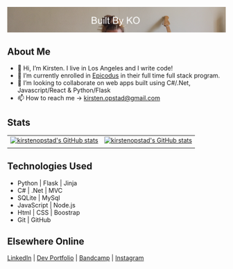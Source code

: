   <!---
  kirstenopstad/kirstenopstad is a ✨ special ✨ repository because its `README.md` (this file) appears on your GitHub profile.
  You can click the Preview link to take a look at your changes.
  --->


![Header](img/ko-couch.png)
## About Me
- 👋 Hi, I’m Kirsten. I live in Los Angeles and I write code!
- 🌱 I’m currently enrolled in [Epicodus](https://www.epicodus.com/) in their full time full stack program.
- 💞️ I’m looking to collaborate on web apps built using C#/.Net, Javascript/React & Python/Flask
- 📫 How to reach me -> kirsten.opstad@gmail.com

## Stats
| | |
|:---:|:---:|
| [![kirstenopstad's GitHub stats](https://github-readme-stats.vercel.app/api?username=kirstenopstad&theme=dark&show_icons=true)](https://github.com/anuraghazra/github-readme-stats) | [![kirstenopstad's GitHub stats](https://github-readme-stats.vercel.app/api/top-langs?username=kirstenopstad&theme=dark&show_icons=true&locale=en&layout=compact)](https://github.com/anuraghazra/github-readme-stats) |
| | |

## Technologies Used
* Python | Flask | Jinja
* C# | .Net | MVC 
* SQLite | MySql
* JavaScript | Node.js
* Html | CSS | Boostrap
* Git | GitHub


## Elsewhere Online

[LinkedIn](https://www.linkedin.com/in/kirstenopstad/) |  [Dev Portfolio](https://kirstenopstad.github.io/portfolio/) | [Bandcamp](https://kirstenopstad.bandcamp.com/) | [Instagram](https://www.instagram.com/kirstenopstad/) 